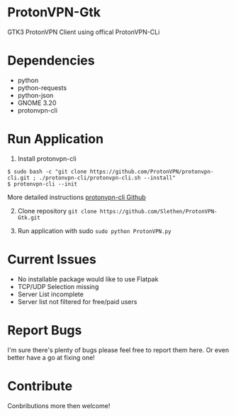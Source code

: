 # ProtonVPN-Gtk
GTK3 ProtonVPN Client using offical ProtonVPN-CLi

# Dependencies
- python
- python-requests
- python-json
- GNOME 3.20
- protonvpn-cli

# Run Application
1. Install protonvpn-cli
```
$ sudo bash -c "git clone https://github.com/ProtonVPN/protonvpn-cli.git ; ./protonvpn-cli/protonvpn-cli.sh --install"
$ protonvpn-cli --init
```

More detailed instructions
[protonvpn-cli Github](https://github.com/ProtonVPN/protonvpn-cli)

2. Clone repository
`git clone https://github.com/Slethen/ProtonVPN-Gtk.git`

3. Run application with sudo
`sudo python ProtonVPN.py`

# Current Issues
- No installable package would like to use Flatpak
- TCP/UDP Selection missing
- Server List incomplete
- Server list not filtered for free/paid users

# Report Bugs
I'm sure there's plenty of bugs please feel free to report them here.
Or even better have a go at fixing one!

# Contribute
Conbributions more then welcome!
